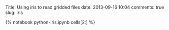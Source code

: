 Title: Using iris to read gridded files
date:  2013-09-16 10:04
comments: true
slug: iris

{% notebook python-iris.ipynb cells[2:] %}
